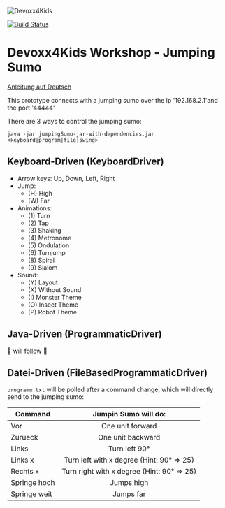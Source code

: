 ![Devoxx4Kids](http://www.devoxx4kids.de/wp-content/uploads/2015/07/cropped-header_hp.jpg)

[![Build Status](https://travis-ci.org/Devoxx4KidsDE/workshop-jumping-sumo.svg?branch=master)](https://travis-ci.org/Devoxx4KidsDE/workshop-jumping-sumo)

# Devoxx4Kids Workshop - Jumping Sumo

[Anleitung auf Deutsch](README_DE.md)

This prototype connects with a jumping sumo over the ip '192.168.2.1'and the port '44444' 

There are 3 ways to control the jumping sumo:

```java -jar jumpingSumo-jar-with-dependencies.jar <keyboard|program|file|swing>```

## Keyboard-Driven (KeyboardDriver)
  - Arrow keys: Up, Down, Left, Right
  - Jump: 
      - (H) High
      - (W) Far
  - Animations: 
      - (1) Turn
      - (2) Tap
      - (3) Shaking
      - (4) Metronome
      - (5) Ondulation
      - (6) Turnjump
      - (8) Spiral
      - (9) Slalom
  - Sound:
      - (Y) Layout
      - (X) Without Sound
      - (I) Monster Theme
      - (O) Insect Theme
      - (P) Robot Theme

## Java-Driven (ProgrammaticDriver)

:construction: will follow :construction:
  
## Datei-Driven (FileBasedProgrammaticDriver)

```programm.txt``` will be polled after a command change, which will directly send to the jumping sumo:

| Command      | Jumpin Sumo will do:                      |
| ------------ |:----------------------------------------: |
| Vor          | One unit forward                          |
| Zurueck      | One unit backward                         |
| Links        | Turn left 90°                             |
| Links x      | Turn left with x degree (Hint: 90° => 25) |
| Rechts x     | Turn right with x degree (Hint: 90° => 25)|
| Springe hoch | Jumps high                                |
| Springe weit | Jumps far                                 |